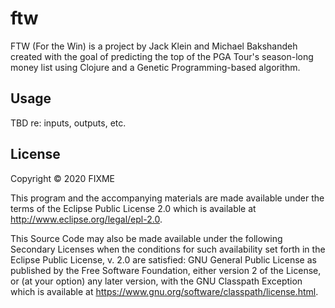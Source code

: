 # ftw

FTW (For the Win) is a project by Jack Klein and Michael Bakshandeh created with the goal of predicting the top of the
PGA Tour's season-long money list using Clojure and a Genetic Programming-based algorithm. 

## Usage

TBD re: inputs, outputs, etc.

## License

Copyright © 2020 FIXME

This program and the accompanying materials are made available under the
terms of the Eclipse Public License 2.0 which is available at
http://www.eclipse.org/legal/epl-2.0.

This Source Code may also be made available under the following Secondary
Licenses when the conditions for such availability set forth in the Eclipse
Public License, v. 2.0 are satisfied: GNU General Public License as published by
the Free Software Foundation, either version 2 of the License, or (at your
option) any later version, with the GNU Classpath Exception which is available
at https://www.gnu.org/software/classpath/license.html.
